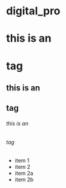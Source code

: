 # digital_pro
# this is an <h1> tag
## this is an <h2> tag
###### this is an <h6> tag

* item 1
* item 2
 * item 2a
 * item 2b
